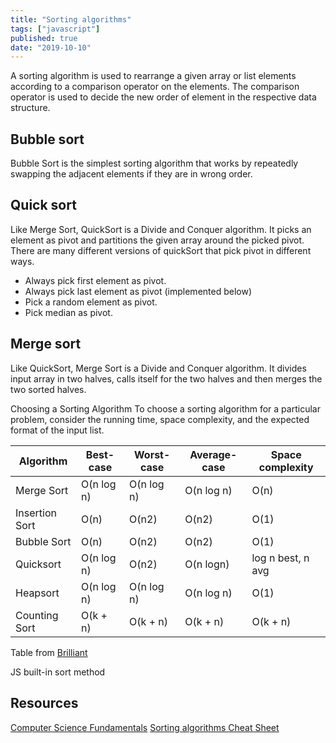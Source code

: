 ```yaml
---
title: "Sorting algorithms"
tags: ["javascript"]
published: true
date: "2019-10-10"
---
```


A sorting algorithm is used to rearrange a given array or list elements according to a comparison operator on the elements. The comparison operator is used to decide the new order of element in the respective data structure.

## Bubble sort

Bubble Sort is the simplest sorting algorithm that works by repeatedly swapping the adjacent elements if they are in wrong order.

## Quick sort

Like Merge Sort, QuickSort is a Divide and Conquer algorithm. It picks an element as pivot and partitions the given array around the picked pivot. There are many different versions of quickSort that pick pivot in different ways.

- Always pick first element as pivot.
- Always pick last element as pivot (implemented below)
- Pick a random element as pivot.
- Pick median as pivot.

## Merge sort

Like QuickSort, Merge Sort is a Divide and Conquer algorithm. It divides input array in two halves, calls itself for the two halves and then merges the two sorted halves.

Choosing a Sorting Algorithm
To choose a sorting algorithm for a particular problem, consider the running time, space complexity, and the expected format of the input list.

| Algorithm      | Best-case  | Worst-case | Average-case | Space complexity  |
| -------------- | ---------- | ---------- | ------------ | ----------------- |
| Merge Sort     | O(n log n) | O(n log n) | O(n log n)   | O(n)              |
| Insertion Sort | O(n)       | O(n2)      | O(n2)        | O(1)              |
| Bubble Sort    | O(n)       | O(n2)      | O(n2)        | O(1)              |
| Quicksort      | O(n log n) | O(n2)      | O(n logn)    | log n best, n avg |
| Heapsort       | O(n log n) | O(n log n) | O(n log n)   | O(1)              |
| Counting Sort  | O(k + n)   | O(k + n)   | O(k + n)     | O(k + n)          |

Table from [Brilliant](https://brilliant.org/wiki/sorting-algorithms/)

JS built-in sort method

## Resources

[Computer Science Fundamentals](https://brilliant.org/courses/computer-science-essentials/)
[Sorting algorithms Cheat Sheet](https://www.interviewcake.com/sorting-algorithm-cheat-sheet)
